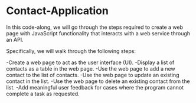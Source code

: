 # Contact-Application
In this code-along, we will go through the steps required to create a web page with JavaScript functionality that interacts with a web service through an API.

Specifically, we will walk through the following steps:

-Create a web page to act as the user interface (UI).
-Display a list of contacts as a table in the web page.
-Use the web page to add a new contact to the list of contacts.
-Use the web page to update an existing contact in the list.
-Use the web page to delete an existing contact from the list.
-Add meaningful user feedback for cases where the program cannot complete a task as requested.
